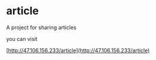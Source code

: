 # article
A project for sharing articles

you can visit 

[http://47.106.156.233/article](http://47.106.156.233/article)

